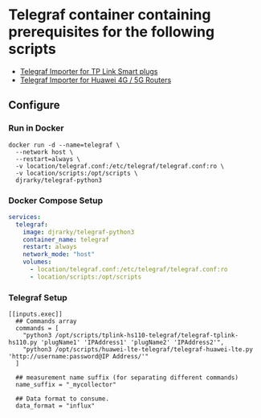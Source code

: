 # Telegraf container containing prerequisites for the following scripts
- [Telegraf Importer for TP Link Smart plugs](https://github.com/djrarky/tplink-hs110-telegraf)
- [Telegraf Importer for Huawei 4G / 5G Routers](https://github.com/djrarky/huawei-lte-telegraf)

## Configure
### Run in Docker
```
docker run -d --name=telegraf \
  --network host \
  --restart=always \
  -v location/telegraf.conf:/etc/telegraf/telegraf.conf:ro \
  -v location/scripts:/opt/scripts \
  djrarky/telegraf-python3
```
### Docker Compose Setup
~~~yml
services:
  telegraf:
    image: djrarky/telegraf-python3
    container_name: telegraf
    restart: always
    network_mode: "host"
    volumes:
      - location/telegraf.conf:/etc/telegraf/telegraf.conf:ro
      - location/scripts:/opt/scripts
~~~
### Telegraf Setup
```
[[inputs.exec]]
  ## Commands array
  commands = [
    "python3 /opt/scripts/tplink-hs110-telegraf/telegraf-tplink-hs110.py 'plugName1' 'IPAddress1' 'plugName2' 'IPAddress2'",
    "python3 /opt/scripts/huawei-lte-telegraf/telegraf-huawei-lte.py 'http://username:password@IP Address/'"
  ]

  ## measurement name suffix (for separating different commands)
  name_suffix = "_mycollector"

  ## Data format to consume.
  data_format = "influx"
```
